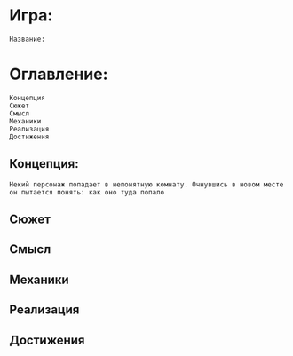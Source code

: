 # Игра:
    Название:
    
# Оглавление:
    Концепция
    Сюжет
    Смысл
    Механики
    Реализация
    Достижения

## Концепция:
    Некий персонаж попадает в непонятную комнату. Очнувшись в новом месте он пытается понять: как оно туда попало

## Сюжет

## Смысл

## Механики

## Реализация

## Достижения